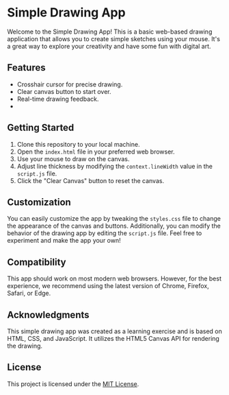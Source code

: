 # Simple Drawing App

Welcome to the Simple Drawing App! This is a basic web-based drawing application that allows you to create simple sketches using your mouse. It's a great way to explore your creativity and have some fun with digital art.

## Features

- Crosshair cursor for precise drawing.
- Clear canvas button to start over.
- Real-time drawing feedback.
- 
## Getting Started

1. Clone this repository to your local machine.
2. Open the `index.html` file in your preferred web browser.
3. Use your mouse to draw on the canvas.
4. Adjust line thickness by modifying the `context.lineWidth` value in the `script.js` file.
5. Click the "Clear Canvas" button to reset the canvas.

## Customization

You can easily customize the app by tweaking the `styles.css` file to change the appearance of the canvas and buttons. Additionally, you can modify the behavior of the drawing app by editing the `script.js` file. Feel free to experiment and make the app your own!

## Compatibility

This app should work on most modern web browsers. However, for the best experience, we recommend using the latest version of Chrome, Firefox, Safari, or Edge.

## Acknowledgments

This simple drawing app was created as a learning exercise and is based on HTML, CSS, and JavaScript. It utilizes the HTML5 Canvas API for rendering the drawing.

## License

This project is licensed under the [MIT License](LICENSE).


